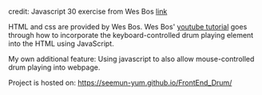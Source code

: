 credit: Javascript 30 exercise from Wes Bos  [link](https://github.com/wesbos/JavaScript30)

HTML and css are provided by Wes Bos. 
Wes Bos' [youtube tutorial](https://www.youtube.com/watch?v=VuN8qwZoego&t=1s) goes through how to incorporate the keyboard-controlled drum playing element into the HTML using JavaScript. 

My own additional feature: Using javascript to also allow mouse-controlled drum playing into webpage. 

Project is hosted on: https://seemun-yum.github.io/FrontEnd_Drum/